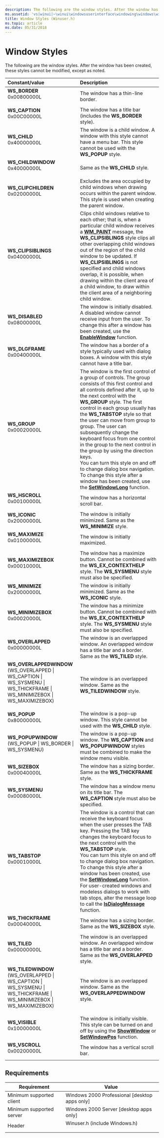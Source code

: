```yaml
---
description: The following are the window styles. After the window has been created, these styles cannot be modified, except as noted.
ms.assetid: 'vs|winui|~\winui\windowsuserinterface\windowing\windows\windowreference\windowstyles.htm'
title: Window Styles (Winuser.h)
ms.topic: article
ms.date: 05/31/2018
---
```


# Window Styles

The following are the window styles. After the window has been created, these styles cannot be modified, except as noted.



| Constant/value                                                                                                                                                                                                                                                                                                                              | Description                                                                                                                                                                                                                                                                                                                                                                                                                                                                                                                                                                                                                                                            |
|:--------------------------------------------------------------------------------------------------------------------------------------------------------------------------------------------------------------------------------------------------------------------------------------------------------------------------------------------|:-----------------------------------------------------------------------------------------------------------------------------------------------------------------------------------------------------------------------------------------------------------------------------------------------------------------------------------------------------------------------------------------------------------------------------------------------------------------------------------------------------------------------------------------------------------------------------------------------------------------------------------------------------------------------|
| <span id="WS_BORDER"></span><span id="ws_border"></span><dl> <dt>**WS\_BORDER**</dt> <dt>0x00800000L</dt> </dl>                                                                                                                          | The window has a thin-line border.<br/>                                                                                                                                                                                                                                                                                                                                                                                                                                                                                                                                                                                                                          |
| <span id="WS_CAPTION"></span><span id="ws_caption"></span><dl> <dt>**WS\_CAPTION**</dt> <dt>0x00C00000L</dt> </dl>                                                                                                                       | The window has a title bar (includes the **WS\_BORDER** style).<br/>                                                                                                                                                                                                                                                                                                                                                                                                                                                                                                                                                                                             |
| <span id="WS_CHILD"></span><span id="ws_child"></span><dl> <dt>**WS\_CHILD**</dt> <dt>0x40000000L</dt> </dl>                                                                                                                             | The window is a child window. A window with this style cannot have a menu bar. This style cannot be used with the **WS\_POPUP** style.<br/>                                                                                                                                                                                                                                                                                                                                                                                                                                                                                                                      |
| <span id="WS_CHILDWINDOW"></span><span id="ws_childwindow"></span><dl> <dt>**WS\_CHILDWINDOW**</dt> <dt>0x40000000L</dt> </dl>                                                                                                           | Same as the **WS\_CHILD** style.<br/>                                                                                                                                                                                                                                                                                                                                                                                                                                                                                                                                                                                                                            |
| <span id="WS_CLIPCHILDREN"></span><span id="ws_clipchildren"></span><dl> <dt>**WS\_CLIPCHILDREN**</dt> <dt>0x02000000L</dt> </dl>                                                                                                        | Excludes the area occupied by child windows when drawing occurs within the parent window. This style is used when creating the parent window.<br/>                                                                                                                                                                                                                                                                                                                                                                                                                                                                                                               |
| <span id="WS_CLIPSIBLINGS"></span><span id="ws_clipsiblings"></span><dl> <dt>**WS\_CLIPSIBLINGS**</dt> <dt>0x04000000L</dt> </dl>                                                                                                        | Clips child windows relative to each other; that is, when a particular child window receives a [**WM\_PAINT**](../gdi/wm-paint.md) message, the **WS\_CLIPSIBLINGS** style clips all other overlapping child windows out of the region of the child window to be updated. If **WS\_CLIPSIBLINGS** is not specified and child windows overlap, it is possible, when drawing within the client area of a child window, to draw within the client area of a neighboring child window.<br/>                                                                                                                                                                                |
| <span id="WS_DISABLED"></span><span id="ws_disabled"></span><dl> <dt>**WS\_DISABLED**</dt> <dt>0x08000000L</dt> </dl>                                                                                                                    | The window is initially disabled. A disabled window cannot receive input from the user. To change this after a window has been created, use the [**EnableWindow**](/windows/win32/api/winuser/nf-winuser-enablewindow) function.<br/>                                                                                                                                                                                                                                                                                                                                                                                                                                                         |
| <span id="WS_DLGFRAME"></span><span id="ws_dlgframe"></span><dl> <dt>**WS\_DLGFRAME**</dt> <dt>0x00400000L</dt> </dl>                                                                                                                    | The window has a border of a style typically used with dialog boxes. A window with this style cannot have a title bar.<br/>                                                                                                                                                                                                                                                                                                                                                                                                                                                                                                                                      |
| <span id="WS_GROUP"></span><span id="ws_group"></span><dl> <dt>**WS\_GROUP**</dt> <dt>0x00020000L</dt> </dl>                                                                                                                             | The window is the first control of a group of controls. The group consists of this first control and all controls defined after it, up to the next control with the **WS\_GROUP** style. The first control in each group usually has the **WS\_TABSTOP** style so that the user can move from group to group. The user can subsequently change the keyboard focus from one control in the group to the next control in the group by using the direction keys.<br/> You can turn this style on and off to change dialog box navigation. To change this style after a window has been created, use the [**SetWindowLong**](/windows/win32/api/winuser/nf-winuser-setwindowlonga) function.<br/> |
| <span id="WS_HSCROLL"></span><span id="ws_hscroll"></span><dl> <dt>**WS\_HSCROLL**</dt> <dt>0x00100000L</dt> </dl>                                                                                                                       | The window has a horizontal scroll bar.<br/>                                                                                                                                                                                                                                                                                                                                                                                                                                                                                                                                                                                                                     |
| <span id="WS_ICONIC"></span><span id="ws_iconic"></span><dl> <dt>**WS\_ICONIC**</dt> <dt>0x20000000L</dt> </dl>                                                                                                                          | The window is initially minimized. Same as the **WS\_MINIMIZE** style.<br/>                                                                                                                                                                                                                                                                                                                                                                                                                                                                                                                                                                                      |
| <span id="WS_MAXIMIZE"></span><span id="ws_maximize"></span><dl> <dt>**WS\_MAXIMIZE**</dt> <dt>0x01000000L</dt> </dl>                                                                                                                    | The window is initially maximized.<br/>                                                                                                                                                                                                                                                                                                                                                                                                                                                                                                                                                                                                                          |
| <span id="WS_MAXIMIZEBOX"></span><span id="ws_maximizebox"></span><dl> <dt>**WS\_MAXIMIZEBOX**</dt> <dt>0x00010000L</dt> </dl>                                                                                                           | The window has a maximize button. Cannot be combined with the **WS\_EX\_CONTEXTHELP** style. The **WS\_SYSMENU** style must also be specified. <br/>                                                                                                                                                                                                                                                                                                                                                                                                                                                                                                             |
| <span id="WS_MINIMIZE"></span><span id="ws_minimize"></span><dl> <dt>**WS\_MINIMIZE**</dt> <dt>0x20000000L</dt> </dl>                                                                                                                    | The window is initially minimized. Same as the **WS\_ICONIC** style.<br/>                                                                                                                                                                                                                                                                                                                                                                                                                                                                                                                                                                                        |
| <span id="WS_MINIMIZEBOX"></span><span id="ws_minimizebox"></span><dl> <dt>**WS\_MINIMIZEBOX**</dt> <dt>0x00020000L</dt> </dl>                                                                                                           | The window has a minimize button. Cannot be combined with the **WS\_EX\_CONTEXTHELP** style. The **WS\_SYSMENU** style must also be specified. <br/>                                                                                                                                                                                                                                                                                                                                                                                                                                                                                                             |
| <span id="WS_OVERLAPPED"></span><span id="ws_overlapped"></span><dl> <dt>**WS\_OVERLAPPED**</dt> <dt>0x00000000L</dt> </dl>                                                                                                              | The window is an overlapped window. An overlapped window has a title bar and a border. Same as the **WS\_TILED** style.<br/>                                                                                                                                                                                                                                                                                                                                                                                                                                                                                                                                     |
| <span id="WS_OVERLAPPEDWINDOW"></span><span id="ws_overlappedwindow"></span><dl> <dt>**WS\_OVERLAPPEDWINDOW**</dt> <dt>(WS\_OVERLAPPED \| WS\_CAPTION \| WS\_SYSMENU \| WS\_THICKFRAME \| WS\_MINIMIZEBOX \| WS\_MAXIMIZEBOX)</dt> </dl> | The window is an overlapped window. Same as the **WS\_TILEDWINDOW** style. <br/>                                                                                                                                                                                                                                                                                                                                                                                                                                                                                                                                                                                 |
| <span id="WS_POPUP"></span><span id="ws_popup"></span><dl> <dt>**WS\_POPUP**</dt> <dt>0x80000000L</dt> </dl>                                                                                                                             | The window is a pop-up window. This style cannot be used with the **WS\_CHILD** style.<br/>                                                                                                                                                                                                                                                                                                                                                                                                                                                                                                                                                                     |
| <span id="WS_POPUPWINDOW"></span><span id="ws_popupwindow"></span><dl> <dt>**WS\_POPUPWINDOW**</dt> <dt>(WS\_POPUP \| WS\_BORDER \| WS\_SYSMENU)</dt> </dl>                                                                              | The window is a pop-up window. The **WS\_CAPTION** and **WS\_POPUPWINDOW** styles must be combined to make the window menu visible.<br/>                                                                                                                                                                                                                                                                                                                                                                                                                                                                                                                         |
| <span id="WS_SIZEBOX"></span><span id="ws_sizebox"></span><dl> <dt>**WS\_SIZEBOX**</dt> <dt>0x00040000L</dt> </dl>                                                                                                                       | The window has a sizing border. Same as the **WS\_THICKFRAME** style.<br/>                                                                                                                                                                                                                                                                                                                                                                                                                                                                                                                                                                                       |
| <span id="WS_SYSMENU"></span><span id="ws_sysmenu"></span><dl> <dt>**WS\_SYSMENU**</dt> <dt>0x00080000L</dt> </dl>                                                                                                                       | The window has a window menu on its title bar. The **WS\_CAPTION** style must also be specified.<br/>                                                                                                                                                                                                                                                                                                                                                                                                                                                                                                                                                            |
| <span id="WS_TABSTOP"></span><span id="ws_tabstop"></span><dl> <dt>**WS\_TABSTOP**</dt> <dt>0x00010000L</dt> </dl>                                                                                                                       | The window is a control that can receive the keyboard focus when the user presses the TAB key. Pressing the TAB key changes the keyboard focus to the next control with the **WS\_TABSTOP** style.<br/> You can turn this style on and off to change dialog box navigation. To change this style after a window has been created, use the [**SetWindowLong**](/windows/win32/api/winuser/nf-winuser-setwindowlonga) function. For user-created windows and modeless dialogs to work with tab stops, alter the message loop to call the [**IsDialogMessage**](/windows/win32/api/winuser/nf-winuser-isdialogmessagea) function.<br/>                                                                                           |
| <span id="WS_THICKFRAME"></span><span id="ws_thickframe"></span><dl> <dt>**WS\_THICKFRAME**</dt> <dt>0x00040000L</dt> </dl>                                                                                                              | The window has a sizing border. Same as the **WS\_SIZEBOX** style.<br/>                                                                                                                                                                                                                                                                                                                                                                                                                                                                                                                                                                                          |
| <span id="WS_TILED"></span><span id="ws_tiled"></span><dl> <dt>**WS\_TILED**</dt> <dt>0x00000000L</dt> </dl>                                                                                                                             | The window is an overlapped window. An overlapped window has a title bar and a border. Same as the **WS\_OVERLAPPED** style. <br/>                                                                                                                                                                                                                                                                                                                                                                                                                                                                                                                               |
| <span id="WS_TILEDWINDOW"></span><span id="ws_tiledwindow"></span><dl> <dt>**WS\_TILEDWINDOW**</dt> <dt>(WS\_OVERLAPPED \| WS\_CAPTION \| WS\_SYSMENU \| WS\_THICKFRAME \| WS\_MINIMIZEBOX \| WS\_MAXIMIZEBOX)</dt> </dl>                | The window is an overlapped window. Same as the **WS\_OVERLAPPEDWINDOW** style. <br/>                                                                                                                                                                                                                                                                                                                                                                                                                                                                                                                                                                            |
| <span id="WS_VISIBLE"></span><span id="ws_visible"></span><dl> <dt>**WS\_VISIBLE**</dt> <dt>0x10000000L</dt> </dl>                                                                                                                       | The window is initially visible.<br/> This style can be turned on and off by using the [**ShowWindow**](/windows/win32/api/winuser/nf-winuser-showwindow) or [**SetWindowPos**](/windows/win32/api/winuser/nf-winuser-setwindowpos) function.<br/>                                                                                                                                                                                                                                                                                                                                                                                                                                                                             |
| <span id="WS_VSCROLL"></span><span id="ws_vscroll"></span><dl> <dt>**WS\_VSCROLL**</dt> <dt>0x00200000L</dt> </dl>                                                                                                                       | The window has a vertical scroll bar.<br/>                                                                                                                                                                                                                                                                                                                                                                                                                                                                                                                                                                                                                       |



## Requirements



| Requirement | Value |
|-------------------------------------|----------------------------------------------------------------------------------------------------------|
| Minimum supported client<br/> | Windows 2000 Professional \[desktop apps only\]<br/>                                               |
| Minimum supported server<br/> | Windows 2000 Server \[desktop apps only\]<br/>                                                     |
| Header<br/>                   | <dl> <dt>Winuser.h (include Windows.h)</dt> </dl> |



 

 
